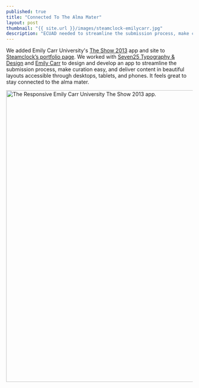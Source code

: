 ```yaml
---
published: true
title: "Connected To The Alma Mater"
layout: post
thumbnail: "{{ site.url }}/images/steamclock-emilycarr.jpg"
description: "ECUAD needed to streamline the submission process, make curation easy, and deliver content in beautiful layouts accessible through desktops, tablets, and phones."
---
```

We added Emily Carr University's [The Show 2013](http://theshow2013.ecuad.ca/) app and site to [Steamclock’s portfolio page](http://www.steamclock.com/portfolio). We worked with [Seven25 Typography & Design](http://seven25.com/) and [Emily Carr](http://www.ecuad.ca) to design and develop an app to streamline the submission process, make curation easy, and deliver content in beautiful layouts accessible through desktops, tablets, and phones. It feels great to stay connected to the alma mater.

<img src="{{ site.url }}/images/ECUAD-Responsive.jpg" alt="The Responsive Emily Carr University The Show 2013 app." width="788"/>